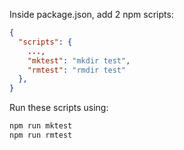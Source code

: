 Inside package.json, add 2 npm scripts:
```json
{
  "scripts": {
    ...,
    "mktest": "mkdir test",
    "rmtest": "rmdir test"
  },
}
```
Run these scripts using:
```bash
npm run mktest
npm run rmtest
```